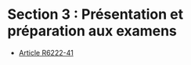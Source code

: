 # Section 3 : Présentation et préparation aux examens

* [Article R6222-41](./LEGIARTI000018524074.md)
